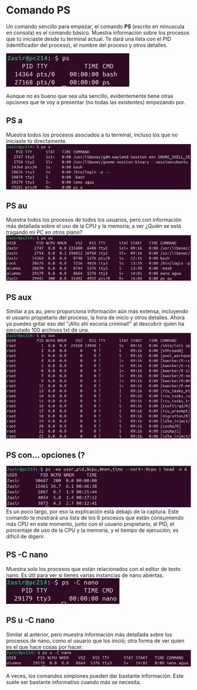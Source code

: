 # Comando PS

Un comando sencillo para empezar, el comando **PS** (escrito en minuscula en consola) es el comando básico. 
Muestra información sobre los procesos que tú iniciaste desde tu terminal actual. 
Te dará una lista con el PID (identificador del proceso), el nombre del proceso y otros detalles.

![comando ps](/img/ps.png)

Aunque no es bueno que sea ulta sencillo, evidentemente tiene otras opciones que te voy a presentar (no todas las existentes) empezando por.

## PS a
Muestra todos los procesos asociados a tu terminal, incluso los que no iniciaste tú directamente.
![comando ps](/img/psa.png)

## PS au
Muestra todos los procesos de todos los usuarios, pero con información más detallada sobre el uso de la CPU y la memoria; a ver ¿Quién se está tragando mi PC en otros plano?
![comando ps](/img/psau.png)

## PS aux
Similar a ps au, pero proporciona información aún más extensa, incluyendo el usuario propietario del proceso, la hora de inicio y otros detalles. Ahora ya puedes gritar eso del "¡Alto ahí escoria criminal!" al descubrir quien ha ejecutado 100 archivos txt de una.
![comando ps](/img/psaux.png)

## PS con... opciones (?
![comando ps](/img/psmore.png)
Es un poco largo, por eso la explicación está debajo de la captura. Este comando te mostrará una lista de los 6 procesos que están consumiendo más CPU en este momento, junto con el usuario propietario, el PID, el porcentaje de uso de la CPU y la memoria, y el tiempo de ejecución; es difícil de digerir.

## PS -C nano
Muestra solo los procesos que están relacionados con el editor de texto nano. Es útil para ver si tienes varias instancias de nano abiertas.
![comando ps](/img/psnano.png)

## PS u -C nano
Similar al anterior, pero muestra información más detallada sobre los procesos de nano, como el usuario que los inició; otra forma de ver quien es el que hace cosas por hacer.
![comando ps](/img/psucnano.png)


A veces, los comandos simplones pueden dar bastante información. Este suele ser bastante informativo cuando más se necesita.
